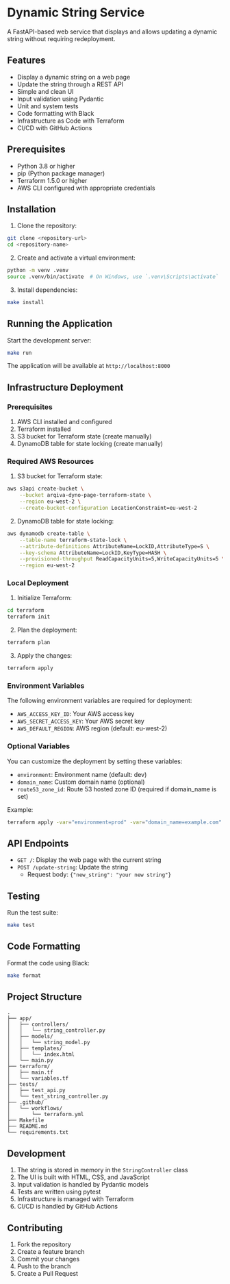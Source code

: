# Dynamic String Service

A FastAPI-based web service that displays and allows updating a dynamic string without requiring redeployment.

## Features

- Display a dynamic string on a web page
- Update the string through a REST API
- Simple and clean UI
- Input validation using Pydantic
- Unit and system tests
- Code formatting with Black
- Infrastructure as Code with Terraform
- CI/CD with GitHub Actions

## Prerequisites

- Python 3.8 or higher
- pip (Python package manager)
- Terraform 1.5.0 or higher
- AWS CLI configured with appropriate credentials

## Installation

1. Clone the repository:
```bash
git clone <repository-url>
cd <repository-name>
```

2. Create and activate a virtual environment:
```bash
python -m venv .venv
source .venv/bin/activate  # On Windows, use `.venv\Scripts\activate`
```

3. Install dependencies:
```bash
make install
```

## Running the Application

Start the development server:
```bash
make run
```

The application will be available at `http://localhost:8000`

## Infrastructure Deployment

### Prerequisites

1. AWS CLI installed and configured
2. Terraform installed
3. S3 bucket for Terraform state (create manually)
4. DynamoDB table for state locking (create manually)

### Required AWS Resources

1. S3 bucket for Terraform state:
```bash
aws s3api create-bucket \
    --bucket arqiva-dyno-page-terraform-state \
    --region eu-west-2 \
    --create-bucket-configuration LocationConstraint=eu-west-2
```

2. DynamoDB table for state locking:
```bash
aws dynamodb create-table \
    --table-name terraform-state-lock \
    --attribute-definitions AttributeName=LockID,AttributeType=S \
    --key-schema AttributeName=LockID,KeyType=HASH \
    --provisioned-throughput ReadCapacityUnits=5,WriteCapacityUnits=5 \
    --region eu-west-2
```

### Local Deployment

1. Initialize Terraform:
```bash
cd terraform
terraform init
```

2. Plan the deployment:
```bash
terraform plan
```

3. Apply the changes:
```bash
terraform apply
```

### Environment Variables

The following environment variables are required for deployment:

- `AWS_ACCESS_KEY_ID`: Your AWS access key
- `AWS_SECRET_ACCESS_KEY`: Your AWS secret key
- `AWS_DEFAULT_REGION`: AWS region (default: eu-west-2)

### Optional Variables

You can customize the deployment by setting these variables:

- `environment`: Environment name (default: dev)
- `domain_name`: Custom domain name (optional)
- `route53_zone_id`: Route 53 hosted zone ID (required if domain_name is set)

Example:
```bash
terraform apply -var="environment=prod" -var="domain_name=example.com" -var="route53_zone_id=Z1234567890"
```

## API Endpoints

- `GET /`: Display the web page with the current string
- `POST /update-string`: Update the string
  - Request body: `{"new_string": "your new string"}`

## Testing

Run the test suite:
```bash
make test
```

## Code Formatting

Format the code using Black:
```bash
make format
```

## Project Structure

```
.
├── app/
│   ├── controllers/
│   │   └── string_controller.py
│   ├── models/
│   │   └── string_model.py
│   ├── templates/
│   │   └── index.html
│   └── main.py
├── terraform/
│   ├── main.tf
│   └── variables.tf
├── tests/
│   ├── test_api.py
│   └── test_string_controller.py
├── .github/
│   └── workflows/
│       └── terraform.yml
├── Makefile
├── README.md
└── requirements.txt
```

## Development

1. The string is stored in memory in the `StringController` class
2. The UI is built with HTML, CSS, and JavaScript
3. Input validation is handled by Pydantic models
4. Tests are written using pytest
5. Infrastructure is managed with Terraform
6. CI/CD is handled by GitHub Actions

## Contributing

1. Fork the repository
2. Create a feature branch
3. Commit your changes
4. Push to the branch
5. Create a Pull Request 